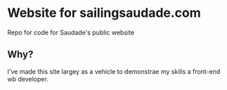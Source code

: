 # Website for sailingsaudade.com

Repo for code for Saudade's public website

## Why?

I've made this site largey as a vehicle to demonstrae my skills a front-end wb developer.
